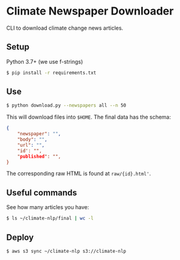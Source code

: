 # Climate Newspaper Downloader

CLI to download climate change news articles.

## Setup

Python 3.7+ (we use f-strings)

```bash
$ pip install -r requirements.txt
```

## Use

```bash
$ python download.py --newspapers all --n 50
```

This will download files into `$HOME`.  The final data has the schema:
```json
{
	"newspaper": "",
	"body": "",
	"url": "",
	"id': "",
	"published": "",
}
```

The corresponding raw HTML is found at `raw/{id}.html'`.

## Useful commands

See how many articles you have:

```bash
$ ls ~/climate-nlp/final | wc -l
```

## Deploy

```bash
$ aws s3 sync ~/climate-nlp s3://climate-nlp
```
